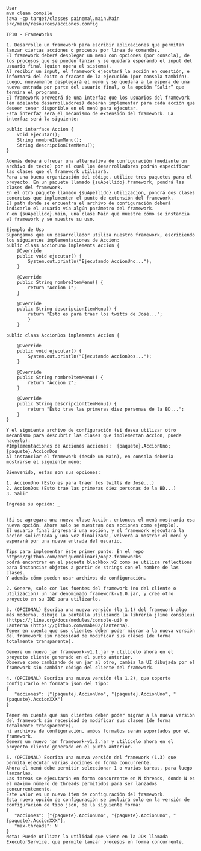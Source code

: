     
    Usar
    mvn clean compile
    java -cp target/classes painemal.main.Main src/main/resources/acciones.config
    
    TP10 - FrameWorks

    1. Desarrolle un framework para escribir aplicaciones que permitan lanzar ciertas acciones o procesos por línea de comandos.
    El framework deberá desplegar un menú con opciones (por consola), de los procesos que se pueden lanzar y se quedará esperando el input del usuario final (quien opera el sistema).  
    Al recibir un input, el framework ejecutará la acción en cuestión, e informará del éxito o fracaso de la ejecución (por consola también).
    Luego, nuevamente desplegará el menú y se quedará a la espera de una nueva entrada por parte del usuario final, o la opción “Salir” que termina el programa.
    El framework proveerá de una interfaz que los usuarios del framework (en adelante desarrolladores) deberán implementar para cada acción que deseen tener disponible en el menú para ejecutar.
    Esta interfaz será el mecanismo de extensión del framework. La interfaz será la siguiente:
    
    public interface Accion {
        void ejecutar();
        String nombreItemMenu();
        String descripcionItemMenu();
    }

    Además deberá ofrecer una alternativa de configuración (mediante un archivo de texto) por el cual los desarrolladores podrán especificar las clases que el framework utilizará.   
    Para una buena organización del código, utilice tres paquetes para el proyecto. En un paquete llamado {suApellido}.framework, pondrá las clases del framework.
    En el otro paquete llamado {suApellido}.utilizacion, pondrá dos clases concretas que implementen el punto de extensión del framework.
    El path donde se encuentra el archivo de configuración deberá indicarlo el usuario vía algún parámetro del framework.  
    Y en {suApellido}.main, una clase Main que muestre cómo se instancia el framework y se muestre su uso.

    Ejemplo de Uso
    Supongamos que un desarrollador utiliza nuestro framework, escribiendo los siguientes implementaciones de Accion:
    public class AccionUno implements Accion {
        @Override
        public void ejecutar() {
            System.out.println("Ejecutando AccionUno...");
        }

        @Override
        public String nombreItemMenu() {
            return "Accion 1";
        }
        
        @Override
        public String descripcionItemMenu() {
            return "Esto es para traer los twitts de José...";
            }
        }
        
    public class AccionDos implements Accion {
        
        @Override
        public void ejecutar() {
            System.out.println("Ejecutando AccionDos...");
        }
        
        @Override
        public String nombreItemMenu() {
            return "Accion 2";
        }
        
        @Override
        public String descripcionItemMenu() {
            return "Esto trae las primeras diez personas de la BD...";
        }
    }

    Y el siguiente archivo de configuración (si desea utilizar otro mecanismo para descubrir las clases que implementan Accion, puede hacerlo):
    #Implementaciones de Acciones acciones:  {paquete}.AccionUno; {paquete}.AccionDos
    Al instanciar el framework (desde un Main), en consola debería mostrarse el siguiente menú:

    Bienvenido, estas son sus opciones:
    
    1. AccionUno (Esto es para traer los twitts de José...)
    2. AccionDos (Esto trae las primeras diez personas de la BD...)
    3. Salir
    
    Ingrese su opción: _


    (Si se agregara una nueva clase Acción, entonces el menú mostraría esa nueva opción. Ahora solo se muestran dos acciones como ejemplo).
    El usuario final ingresará una opción, y el framework ejecutará la acción solicitada y una vez finalizada, volverá a mostrar el menú y esperará por una nueva entrada del usuario.
    
    Tips para implementar éste primer punto: En el repo https://github.com/enriquemolinari/oop2-frameworks
    podrá encontrar en el paquete blackbox.v2 como se utiliza reflections para instanciar objetos a partir de strings con el nombre de las clases.
    Y además cómo pueden usar archivos de configuración.

    2. Genere, solo con los fuentes del framework (no del cliente o utilización) un jar denominado framework-v1.0.jar, y cree otro proyecto en su IDE para utilizarlo.

    3. (OPCIONAL) Escriba una nueva versión (la 1.1) del framework algo más moderna, dibuje la pantalla utilizando la librería jline consoleui (https://jline.org/docs/modules/console-ui) o
    Lanterna (https://github.com/mabe02/lanterna).
    Tener en cuenta que sus clientes deben poder migrar a la nueva versión del framework sin necesidad de modificar sus clases (de forma totalmente transparente).
    
    Genere un nuevo jar framework-v1.1.jar y utilícelo ahora en el proyecto cliente generado en el punto anterior.
    Observe como cambiando de un jar al otro, cambia la UI dibujada por el framework sin cambiar código del cliente del framework.

    4. (OPCIONAL) Escriba una nueva versión (la 1.2), que soporte configurarlo en formato json del tipo:
    {
       "acciones": ["{paquete}.AccionUno", "{paquete}.AccionUno", "{paquete}.AccionXXX"]
    }

    Tener en cuenta que sus clientes deben poder migrar a la nueva versión del framework sin necesidad de modificar sus clases (de forma totalmente transparente),
    ni archivos de configuración, ambos formatos serán soportados por el framework.
    Genere un nuevo jar framework-v1.2.jar y utilícelo ahora en el proyecto cliente generado en el punto anterior.

    5. (OPCIONAL) Escriba una nueva versión del framework (1.3) que permita ejecutar varias acciones en forma concurrente.
    Ahora el menú debe permitir seleccionar 1 o varias tareas, para luego lanzarlas.
    Las tareas se ejecutarán en forma concurrente en N threads, donde N es el máximo número de threads permitidos para ser lanzados concurrentemente.
    Éste valor es un nuevo ítem de configuración del framework.
    Esta nueva opción de configuración se incluirá solo en la versión de configuración de tipo json, de la siguiente forma:
    {
       "acciones": ["{paquete}.AccionUno", "{paquete}.AccionUno", "{paquete}.AccionXXX"],
       "max-threads": N
    }
    Nota: Puede utilizar la utilidad que viene en la JDK llamada ExecutorService, que permite lanzar procesos en forma concurrente.